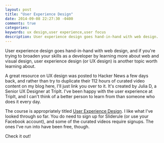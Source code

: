 ```yaml
---
layout: post
title: "User Experience Design"
date: 2014-09-08 22:27:30 -0400
comments: true
categories:
keywords: ux design,user experience,user focus
description: User experience design goes hand-in-hand with web design.
---
```


User experience design goes hand-in-hand with web design, and if you're trying to broaden your skills as a developer by learning more about web and visual design, user experience design (or UX design) is another topic worth learning about.

<!--more-->

A great resource on UX design was posted to Hacker News a few days back, and rather than try to duplicate their 112 hours of curated video content on my blog here, I'll just link you over to it.  It's created by Julia D, a Senior UX Designer at TripIt. I've been happy with the user experience at TripIt, and I can't think of a better person to learn from than someone who does it every day.

The course is appropriately titled [User Experience Design](http://www.mysliderule.com/learning-paths/user-experience-design). I like what I've looked through so far. You do need to sign up for Sliderule (or use your Facebook account), and some of the curated videos require signups. The ones I've run into have been free, though.

Check it out!
